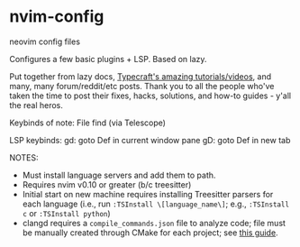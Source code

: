 # nvim-config
neovim config files

Configures a few basic plugins + LSP. Based on lazy.

Put together from lazy docs, [Typecraft's amazing tutorials/videos](https://typecraft.dev/neovim-for-newbs), and many, many forum/reddit/etc posts.
Thank you to all the people who've taken the time to post their fixes, hacks,
solutions, and how-to guides - y'all the real heros.

Keybinds of note:
<C-p> File find (via Telescope)

LSP keybinds:
gd: goto Def in current window pane
gD: goto Def in new tab

NOTES:
- Must install language servers and add them to path.
- Requires nvim v0.10 or greater (b/c treesitter)
- Initial start on new machine requires installing Treesitter parsers for each language
  (i.e., run `:TSInstall \[language_name\]`; e.g., `:TSInstall c` or `:TSInstall python`)
- clangd requires a `compile_commands.json` file to analyze code; file must be
manually created through CMake for each project; see [this guide](https://gist.github.com/Strus/042a92a00070a943053006bf46912ae9).
